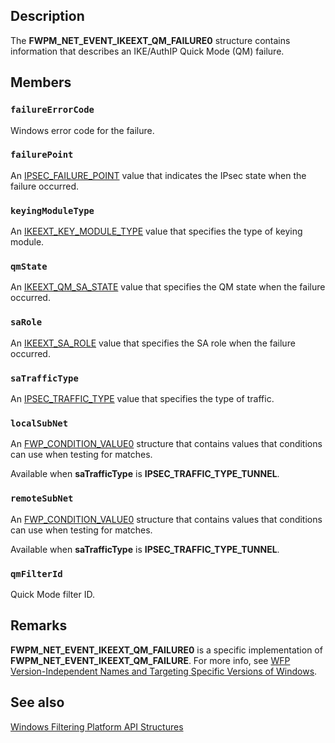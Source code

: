 ## Description

The **FWPM_NET_EVENT_IKEEXT_QM_FAILURE0** structure contains information that describes an IKE/AuthIP Quick Mode (QM) failure.

## Members

### `failureErrorCode`

Windows error code for the failure.

### `failurePoint`

An [IPSEC_FAILURE_POINT](https://learn.microsoft.com/windows/desktop/api/ipsectypes/ne-ipsectypes-ipsec_failure_point) value that indicates the IPsec state when the failure occurred.

### `keyingModuleType`

 An [IKEEXT_KEY_MODULE_TYPE](https://learn.microsoft.com/windows/desktop/api/iketypes/ne-iketypes-ikeext_key_module_type) value that specifies the type of keying module.

### `qmState`

An [IKEEXT_QM_SA_STATE](https://learn.microsoft.com/windows/desktop/api/iketypes/ne-iketypes-ikeext_qm_sa_state) value that specifies the QM state when the failure occurred.

### `saRole`

An [IKEEXT_SA_ROLE](https://learn.microsoft.com/windows/desktop/api/iketypes/ne-iketypes-ikeext_sa_role) value that specifies the SA role when the failure occurred.

### `saTrafficType`

 An [IPSEC_TRAFFIC_TYPE](https://learn.microsoft.com/windows/desktop/api/ipsectypes/ne-ipsectypes-ipsec_traffic_type) value that specifies the type of traffic.

### `localSubNet`

An [FWP_CONDITION_VALUE0](https://learn.microsoft.com/windows/desktop/api/fwptypes/ns-fwptypes-fwp_condition_value0) structure that contains values that conditions can use when testing for matches.

Available when **saTrafficType** is **IPSEC_TRAFFIC_TYPE_TUNNEL**.

### `remoteSubNet`

An [FWP_CONDITION_VALUE0](https://learn.microsoft.com/windows/desktop/api/fwptypes/ns-fwptypes-fwp_condition_value0) structure that contains values that conditions can use when testing for matches.

Available when **saTrafficType** is **IPSEC_TRAFFIC_TYPE_TUNNEL**.

### `qmFilterId`

Quick Mode filter ID.

## Remarks

**FWPM_NET_EVENT_IKEEXT_QM_FAILURE0** is a specific implementation of **FWPM_NET_EVENT_IKEEXT_QM_FAILURE**. For more info, see [WFP Version-Independent Names and Targeting Specific Versions of Windows](https://learn.microsoft.com/windows/win32/fwp/wfp-version-independent-names-and-targeting-specific-versions-of-windows).

## See also

[Windows Filtering Platform API Structures](https://learn.microsoft.com/windows/desktop/FWP/fwp-structs)